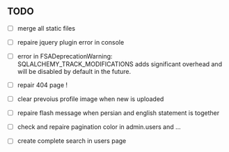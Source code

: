 ## TODO
- [ ] merge all static files
- [ ] repaire jquery plugin error in console
- [ ] error in FSADeprecationWarning: SQLALCHEMY_TRACK_MODIFICATIONS adds significant overhead and will be disabled by default in the future.
- [ ] repair 404 page !
- [ ] clear prevoius profile image when new is uploaded
- [ ] repaire flash message when persian and english statement is together
- [ ] check and repaire pagination color in admin.users and ...
- [ ] create complete search in users page












